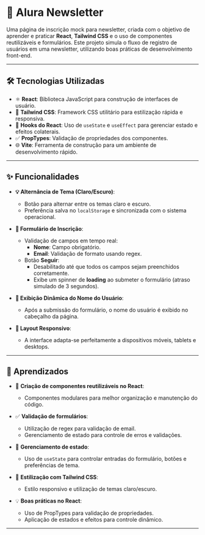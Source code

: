 # 📧 Alura Newsletter

Uma página de inscrição mock para newsletter, criada com o objetivo de aprender e praticar **React**, **Tailwind CSS** e o uso de componentes reutilizáveis e formulários. Este projeto simula o fluxo de registro de usuários em uma newsletter, utilizando boas práticas de desenvolvimento front-end.

---

## 🛠️ Tecnologias Utilizadas

- ⚛️ **React**: Biblioteca JavaScript para construção de interfaces de usuário.
- 🎨 **Tailwind CSS**: Framework CSS utilitário para estilização rápida e responsiva.
- 🔄 **Hooks do React**: Uso de `useState` e `useEffect` para gerenciar estado e efeitos colaterais.
- ✅ **PropTypes**: Validação de propriedades dos componentes.
- 🌐 **Vite**: Ferramenta de construção para um ambiente de desenvolvimento rápido.

---

## ✨ Funcionalidades

- **💡 Alternância de Tema (Claro/Escuro)**:
  - Botão para alternar entre os temas claro e escuro.
  - Preferência salva no `localStorage` e sincronizada com o sistema operacional.

- **📝 Formulário de Inscrição**:
  - Validação de campos em tempo real:
    - **Nome**: Campo obrigatório.
    - **Email**: Validação de formato usando regex.
  - Botão **Seguir**:
    - Desabilitado até que todos os campos sejam preenchidos corretamente.
    - Exibe um spinner de **loading** ao submeter o formulário (atraso simulado de 3 segundos).

- **👤 Exibição Dinâmica do Nome do Usuário**:
  - Após a submissão do formulário, o nome do usuário é exibido no cabeçalho da página.

- **📱 Layout Responsivo**:
  - A interface adapta-se perfeitamente a dispositivos móveis, tablets e desktops.

---

## 🌟 Aprendizados

- 🧩 **Criação de componentes reutilizáveis no React**:
  - Componentes modulares para melhor organização e manutenção do código.

- ✅ **Validação de formulários**:
  - Utilização de regex para validação de email.
  - Gerenciamento de estado para controle de erros e validações.

- 🔄 **Gerenciamento de estado**:
  - Uso de `useState` para controlar entradas do formulário, botões e preferências de tema.

- 🎨 **Estilização com Tailwind CSS**:
  - Estilo responsivo e utilização de temas claro/escuro.

- 💡 **Boas práticas no React**:
  - Uso de PropTypes para validação de propriedades.
  - Aplicação de estados e efeitos para controle dinâmico.

---